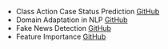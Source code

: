 * Class Action Case Status Prediction
[GitHub](https://github.com/zycalice/securities-class-action)
* Domain Adaptation in NLP
[GitHub](https://github.com/zycalice/domain-adaptation-nlp)
* Fake News Detection
[GitHub](https://github.com/zycalice/fake-news-detection)
* Feature Importance
[GitHub](https://github.com/wenth1021/feature-importance-cv)